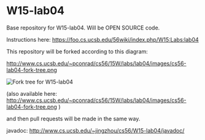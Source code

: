 # W15-lab04
Base repository for W15-lab04.  Will be OPEN SOURCE code.

Instructions here: https://foo.cs.ucsb.edu/56wiki/index.php/W15:Labs:lab04

This repository will be forked according to this diagram:

http://www.cs.ucsb.edu/~pconrad/cs56/15W/labs/lab04/images/cs56-lab04-fork-tree.png

![Fork tree for W15-lab04](http://www.cs.ucsb.edu/~pconrad/cs56/15W/labs/lab04/images/cs56-lab04-fork-tree.png)  

(also available here: http://www.cs.ucsb.edu/~pconrad/cs56/15W/labs/lab04/images/cs56-lab04-fork-tree.png )
  
  
and then pull requests will be made in the same way.

javadoc: http://www.cs.ucsb.edu/~jingzhou/cs56/W15-lab04/javadoc/
